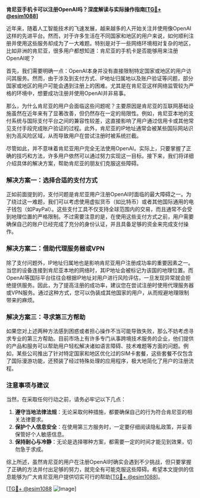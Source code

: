 **肯尼亚手机卡可以注册OpenAI吗？深度解读与实际操作指南[[TG💪+ @esim1088](https://t.me/s/esim1088)]**

近年来，随着人工智能技术的飞速发展，越来越多的人开始关注并使用像OpenAI这样的先进平台。然而，对于许多生活在不同国家和地区的用户来说，如何顺利注册并使用这些服务却成为了一大难题。特别是对于一些网络环境相对复杂的地区，比如非洲的肯尼亚，很多用户都想知道：肯尼亚的手机卡是否能够用来注册OpenAI呢？

首先，我们需要明确一点：OpenAI本身并没有直接限制特定国家或地区的用户访问其服务。然而，由于涉及到支付方式、IP地址归属地以及账户验证等问题，部分国家或地区的用户可能会遇到注册上的困难。尤其是在肯尼亚这样网络监管较为严格的环境中，想要成功注册并使用OpenAI并非易事。

那么，为什么肯尼亚的用户会面临这些问题呢？主要原因是肯尼亚的互联网基础设施虽然在近年来有了显著改善，但仍然存在一定的局限性。例如，肯尼亚本地的支付系统与国际支付平台之间的兼容性较差，这直接影响了用户通过信用卡或其他常见支付手段完成账户验证的过程。此外，肯尼亚的IP地址通常会被某些国际网站识别为高风险区域，从而导致用户在尝试注册时被系统拦截。

尽管如此，并不意味着肯尼亚用户完全无法使用OpenAI。实际上，只要掌握了正确的技巧和方法，许多用户依然可以通过努力实现这一目标。接下来，我们将详细介绍具体的解决方案，帮助肯尼亚的朋友们克服这些障碍。

### **解决方案一：选择合适的支付方式**
正如前面提到的，支付问题是肯尼亚用户注册OpenAI时面临的最大障碍之一。为了绕过这一难题，我们可以考虑使用虚拟货币（如比特币）或者其他国际通用的电子钱包（如PayPal）。这些支付工具不仅支持全球范围内的交易，而且通常不会受到地理位置的严格限制。不过需要注意的是，在使用这些支付方式之前，用户需要确保自己的账户已经完成了充分的身份认证，并且具备足够的资金来完成支付操作。

### **解决方案二：借助代理服务器或VPN**
除了支付问题外，IP地址归属地也是影响肯尼亚用户注册成功率的重要因素之一。当您的设备连接到肯尼亚本地的网络时，其IP地址会被标记为该国的地理位置。而OpenAI等国际平台往往会根据IP地址对用户进行风险评估，一旦发现异常就会拒绝提供服务。因此，为了提高注册的成功率，建议您在尝试注册时使用代理服务器或VPN服务。通过这种方式，您可以伪装成其他国家的用户，从而规避地理限制带来的麻烦。

### **解决方案三：寻求第三方帮助**
如果您对上述两种方法感到困惑或者担心操作不当可能导致失败，那么不妨考虑寻求专业的第三方帮助。目前市场上有许多专门从事跨境技术服务的企业，他们提供的产品和服务可以帮助用户轻松解决诸如语言障碍、技术难题等方面的问题。例如，某些公司推出了针对特定国家和地区优化过的SIM卡套餐，这些套餐不仅包含了国际漫游功能，还预装了经过特殊处理的应用程序，极大地简化了用户的注册流程。

### **注意事项与建议**
当然，在采取任何行动之前，请务必牢记以下几点：
1. **遵守当地法律法规**：无论采取何种措施，都要确保自己的行为符合肯尼亚的相关法律要求。
2. **保护个人信息安全**：在使用第三方服务时，一定要仔细阅读隐私政策，并妥善保管好个人敏感信息。
3. **保持耐心与冷静**：无论是选择哪种方案，都需要一定的时间才能见到效果，切勿急于求成。

综上所述，虽然肯尼亚的用户在注册OpenAI时确实会遇到不少挑战，但只要掌握了正确的方法并付出足够的努力，就完全有可能克服这些障碍。希望本文提供的信息能够为广大肯尼亚用户提供切实可行的帮助[[TG💪+ @esim1088](https://t.me/s/esim1088)]。

[[TG💪+ @esim1088](https://t.me/s/esim1088) ![Image](https://i.postimg.cc/4NQfJmqS/Snipaste-2025-05-13-00-14-12.png)]